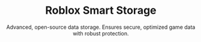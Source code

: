 <h1 align="center">Roblox Smart Storage</h1>

<p align="center">Advanced, open-source data storage. Ensures secure, optimized game data with robust protection.</p>
